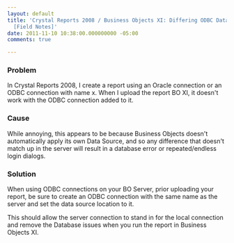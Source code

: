 ```yaml
---
layout: default
title: 'Crystal Reports 2008 / Business Objects XI: Differing ODBC DataSource Issue
  [Field Notes]'
date: 2011-11-10 10:38:00.000000000 -05:00
comments: true

---
```

### Problem
In Crystal Reports 2008, I create a report using an Oracle connection or an ODBC connection with name x. When I upload the report BO XI, it doesn't work with the ODBC connection added to it.

### Cause
While annoying, this appears to be because Business Objects doesn't automatically apply its own Data Source, and so any difference that doesn't match up in the server will result in a database error or repeated/endless login dialogs.

### Solution
When using ODBC connections on your BO Server, prior uploading your report, be sure to create an ODBC connection with the same name as the server and set the data source location to it.

This should allow the server connection to stand in for the local connection and remove the Database issues when you run the report in Business Objects XI.
